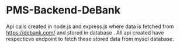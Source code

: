 # PMS-Backend-DeBank
Api calls created in node.js and express.js where data is fetched from https://debank.com/ and stored in database .
All api created have respecticve endpoint to fetch these stored data from mysql database.


<!-- add .env  server config -->
<!-- DB_HOST = 13.234.67.121
DB_USER = pms_server1
DB_PASSWORD = 12345678
DB_DATABASE = crypto_app
PORT = 8180 


API_ROOT_URL = "/api-v1"
KEYCLOAK_URL = 'https://<ip>:8443/realms/PMS/protocol/openid-connect/token'
GRANT_TYPE = password
CLIENT_ID = 'nodejs-microservice'
CLIENT_SECRET = '<secret>'

SUPERSET_URL = "http://<ip>:8088"
SUPERSET_ADMIN = admin
SUPERSET_ADMIN_PASSWORD = <superset password>
SUPERSERT_USER_RESOURCE_TYPE = dashboard
SUPERSERT_USER_RESOURCE_ID = VaXPb2nPgeR
SUPERSET_USER_CLAUSE = '0=1'
-->

